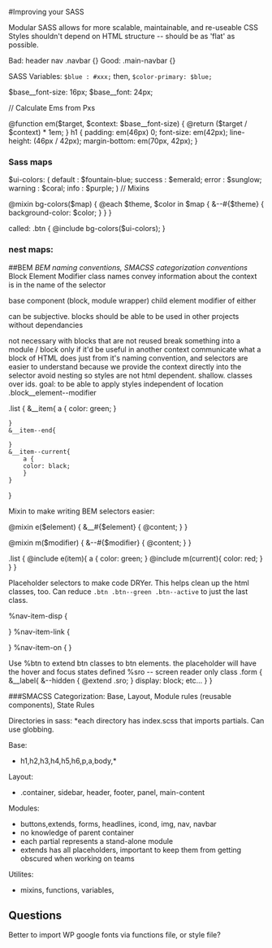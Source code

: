 #Improving your SASS


Modular SASS allows for more scalable, maintainable, and re-useable CSS
Styles shouldn't depend on HTML structure -- should be as 'flat' as possible. 

Bad: header nav .navbar {}
Good: .main-navbar {}

SASS Variables: 
`$blue : #xxx;`
then,
`$color-primary: $blue;`

$base__font-size: 16px;
$base__font: 24px;


// Calculate Ems from Pxs

@function em($target, $context: $base__font-size) {
	@return ($target / $context) * 1em;
}
h1 {
	padding: em(46px) 0;
	font-size: em(42px);
	line-height: (46px / 42px);
	margin-bottom: em(70px, 42px);
}

### Sass maps

$ui-colors: (
	default : $fountain-blue;
	success : $emerald;
	error  : $sunglow;
	warning : $coral;
	info : $purple;
)
// Mixins

@mixin bg-colors($map) {
	@each $theme, $color in $map {
		&--#{$theme} {
			background-color: $color;
		}
	}
}

called:
.btn {
	@include bg-colors($ui-colors);
}

### nest maps:


##BEM 
*BEM naming conventions, SMACSS categorization conventions*
Block Element Modifier
class names convey information about the 
context is in the name of the selector

base component (block, module wrapper)
	child element
	modifier of either 

can be subjective.
blocks should be able to be used in other projects without dependancies


not necessary with blocks that are not reused
break something into a module / block only if it'd be useful in another context
communicate what a block of HTML does just from it's naming convention, and selectors are easier to understand because we provide the context directly into the selector
avoid nesting so styles are not html dependent. shallow. classes over ids. 
goal: to be able to apply styles independent of location
.block__element--modifier

.list {
	&__item{
		a {
		color: green;
		}
	
	}
	&__item--end{ 
	
	}
	&__item--current{
		a {
		color: black;
		}
	}
}

Mixin to make writing BEM selectors easier:

@mixin e($element) {
	&__#{$element} {
		@content;
	}
}

@mixin m($modifier) {
	&--#{$modifier} {
		@content;
	}
}

.list {
	@include e(item){
		a {
			color: green;
		}
		@include m(current){
			color: red;
		}	
	}
}

Placeholder selectors to make code DRYer. This helps clean up the html classes, too. Can reduce `.btn .btn--green .btn--active` to just the last class.

%nav-item-disp {

}
%nav-item-link {

}
%nav-item-on {
}


Use %btn to extend btn classes to btn elements. the placeholder will have the hover and focus states defined
%sro -- screen reader only class
.form {
	&__label{
		&--hidden {
			@extend .sro;
		}
	display: block;
	etc...
	}
}


###SMACSS Categorization:
Base, Layout, Module rules (reusable components), State Rules

Directories in sass:
*each directory has index.scss that imports partials. Can use globbing.

Base:

-	h1,h2,h3,h4,h5,h6,p,a,body,*

Layout:

- .container, sidebar, header, footer, panel, main-content

Modules:

- buttons,extends, forms, headlines, icond, img, nav, navbar 
- no knowledge of parent container
- each partial represents a stand-alone module
- extends has all placeholders, important to keep them from getting obscured when working on teams

Utilites:

- mixins, functions, variables, 

## Questions 
Better to import WP google fonts via functions file, or style file?